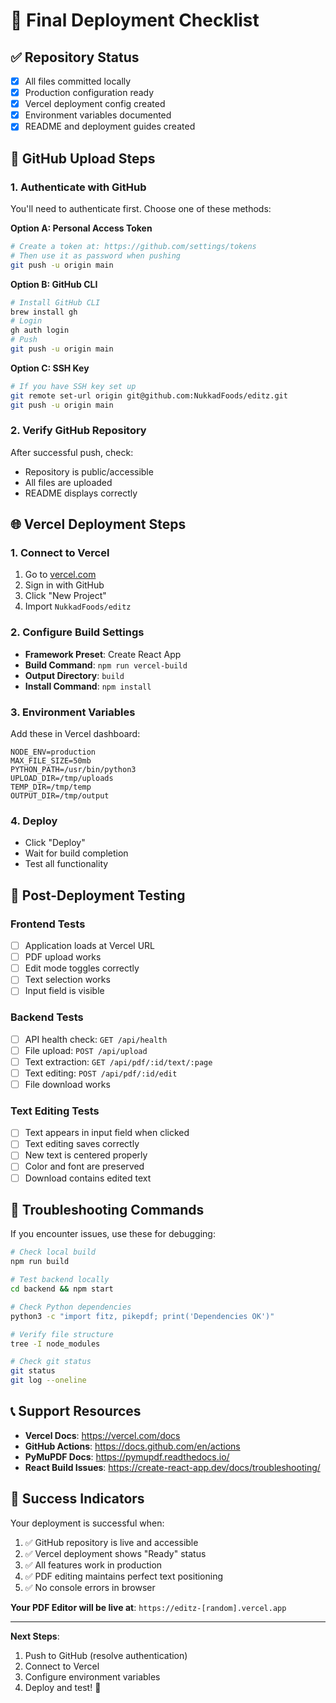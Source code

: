 # 🚀 Final Deployment Checklist

## ✅ Repository Status
- [x] All files committed locally
- [x] Production configuration ready
- [x] Vercel deployment config created
- [x] Environment variables documented
- [x] README and deployment guides created

## 🔑 GitHub Upload Steps

### 1. Authenticate with GitHub
You'll need to authenticate first. Choose one of these methods:

**Option A: Personal Access Token**
```bash
# Create a token at: https://github.com/settings/tokens
# Then use it as password when pushing
git push -u origin main
```

**Option B: GitHub CLI**
```bash
# Install GitHub CLI
brew install gh
# Login
gh auth login
# Push
git push -u origin main
```

**Option C: SSH Key**
```bash
# If you have SSH key set up
git remote set-url origin git@github.com:NukkadFoods/editz.git
git push -u origin main
```

### 2. Verify GitHub Repository
After successful push, check:
- Repository is public/accessible
- All files are uploaded
- README displays correctly

## 🌐 Vercel Deployment Steps

### 1. Connect to Vercel
1. Go to [vercel.com](https://vercel.com)
2. Sign in with GitHub
3. Click "New Project"
4. Import `NukkadFoods/editz`

### 2. Configure Build Settings
- **Framework Preset**: Create React App
- **Build Command**: `npm run vercel-build`
- **Output Directory**: `build`
- **Install Command**: `npm install`

### 3. Environment Variables
Add these in Vercel dashboard:
```
NODE_ENV=production
MAX_FILE_SIZE=50mb
PYTHON_PATH=/usr/bin/python3
UPLOAD_DIR=/tmp/uploads
TEMP_DIR=/tmp/temp
OUTPUT_DIR=/tmp/output
```

### 4. Deploy
- Click "Deploy"
- Wait for build completion
- Test all functionality

## 🧪 Post-Deployment Testing

### Frontend Tests
- [ ] Application loads at Vercel URL
- [ ] PDF upload works
- [ ] Edit mode toggles correctly
- [ ] Text selection works
- [ ] Input field is visible

### Backend Tests
- [ ] API health check: `GET /api/health`
- [ ] File upload: `POST /api/upload`
- [ ] Text extraction: `GET /api/pdf/:id/text/:page`
- [ ] Text editing: `POST /api/pdf/:id/edit`
- [ ] File download works

### Text Editing Tests
- [ ] Text appears in input field when clicked
- [ ] Text editing saves correctly
- [ ] New text is centered properly
- [ ] Color and font are preserved
- [ ] Download contains edited text

## 🔧 Troubleshooting Commands

If you encounter issues, use these for debugging:

```bash
# Check local build
npm run build

# Test backend locally
cd backend && npm start

# Check Python dependencies
python3 -c "import fitz, pikepdf; print('Dependencies OK')"

# Verify file structure
tree -I node_modules

# Check git status
git status
git log --oneline
```

## 📞 Support Resources

- **Vercel Docs**: https://vercel.com/docs
- **GitHub Actions**: https://docs.github.com/en/actions
- **PyMuPDF Docs**: https://pymupdf.readthedocs.io/
- **React Build Issues**: https://create-react-app.dev/docs/troubleshooting/

## 🎉 Success Indicators

Your deployment is successful when:
1. ✅ GitHub repository is live and accessible
2. ✅ Vercel deployment shows "Ready" status
3. ✅ All features work in production
4. ✅ PDF editing maintains perfect text positioning
5. ✅ No console errors in browser

**Your PDF Editor will be live at**: `https://editz-[random].vercel.app`

---

**Next Steps**: 
1. Push to GitHub (resolve authentication)
2. Connect to Vercel
3. Configure environment variables
4. Deploy and test! 🚀
